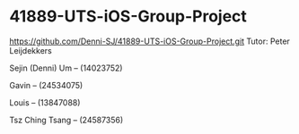 # 41889-UTS-iOS-Group-Project
https://github.com/Denni-SJ/41889-UTS-iOS-Group-Project.git
Tutor: Peter Leijdekkers

Sejin (Denni) Um – (14023752)

Gavin – (24534075)

Louis – (13847088)

Tsz Ching Tsang – (24587356)

